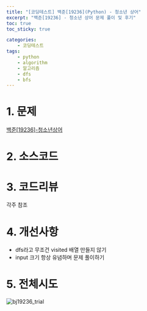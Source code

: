 ```yaml
---
title: "[코딩테스트] 백준[19236](Python) - 청소년 상어"
excerpt: "백준[19236] - 청소년 상어 문제 풀이 및 후기"
toc: true
toc_sticky: true

categories:
    - 코딩테스트
tags:
    - python
    - algorithm
    - 알고리즘
    - dfs
    - bfs
---
```


# 1. 문제
[백준[19236]-청소년상어](https://www.acmicpc.net/problem/19236)


# 2. 소스코드

<script src="https://gist.github.com/taehyeong51/d6d0be3a3f420246ac4be0d724e77972.js"></script>

# 3. 코드리뷰
각주 참조


# 4. 개선사항
* dfs라고 무조건 visited 배열 만들지 않기
* input 크기 항상 유념하며 문제 풀이하기


# 5. 전체시도
![bj19236_trial](https://user-images.githubusercontent.com/107748183/198956498-4b10495b-5fc9-4691-bf15-9cbdfdd5d6a8.png)